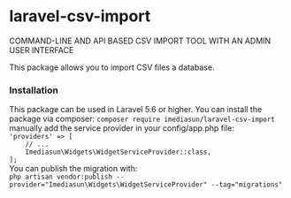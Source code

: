# laravel-csv-import
COMMAND-LINE AND API BASED CSV IMPORT TOOL WITH AN ADMIN USER INTERFACE

This package allows you to import CSV files a database.
<h3>Installation</h3>
This package can be used in Laravel 5.6 or higher. 
You can install the package via composer:
<code>composer require imediasun/laravel-csv-import</code>
manually add the service provider in your config/app.php file:
<code>
'providers' => [
    // ...
    Imediasun\Widgets\WidgetServiceProvider::class,
];
</code>
You can publish the migration with:
<code>
php artisan vendor:publish --provider="Imediasun\Widgets\WidgetServiceProvider" --tag="migrations"
</code>



